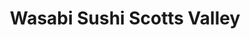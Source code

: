 ---
layout: place
title: Wasabi Sushi Scotts Valley
permalink: /california/scotts-valley/wasabi-sushi-scotts-valley.html
stateAbbr: CA
stateName: California
cityName: Scotts Valley
seo:
  type: restaurant
  links: null
place_id: ChIJb3slnANBjoARCCZefFizCdg
photos:
  - name: >-
      places/ChIJb3slnANBjoARCCZefFizCdg/photos/AeeoHcJwZXz22pBv_m6mLrFkaoms9SyyWgY9GdyuHSRsySKt62pIGMIcXEvg1iGgAXTv2by47FhdsX8a476BELbuJjD-DGUHLEEVRIHkX4tmaxiecPVU6VM_gyC4DWj16xlVULR8zeZjK8IO5f2TtnvAna9Yz7odILJV5K-S1wKasGiFAkMC2V9UW2-Ij4WqH2Ke8t7yZmtA-BNEp9d7F1c6ALoegP4Smo1mqWD7YTJWAkrgnzjQv0GPbdY4bqKphqRNlqrhd8DnUmI8rE7CZh05gzz6uK0kBxWZxSwtV2RsgtAIfTe15U34o39Nc6MlgKvGNrVvuyC7snT-qYDRGq-kHsaZcXWA31swBXgwv5fsdpPqeJU3LeNBVKFhWsRbUlnsHvMAvnlLmjC2W4kPcnqkymUK2cfAE1301k4zHQ_shr9_7w
    widthPx: 4000
    heightPx: 2252
    authorAttributions:
      - displayName: Amir Ahmed Asif
        uri: https://maps.google.com/maps/contrib/117597793051200825990
        photoUri: >-
          https://lh3.googleusercontent.com/a-/ALV-UjVDD6LrYHpMQShFZTwm1zdKw01hDzWn_VvckpRf0adeiPr0f4rFow=s100-p-k-no-mo
    flagContentUri: >-
      https://www.google.com/local/imagery/report/?cb_client=maps_api_places.places_api&image_key=!1e10!2sCIHM0ogKEICAgIDTq43tIQ&hl=en-US
    googleMapsUri: >-
      https://www.google.com/maps/place//data=!3m4!1e2!3m2!1sCIHM0ogKEICAgIDTq43tIQ!2e10!4m2!3m1!1s0x808e41039c257b6f:0xd809b3587c5e2608
  - name: >-
      places/ChIJb3slnANBjoARCCZefFizCdg/photos/AeeoHcLjBz0Y-94IXjOzoBN66SqZiy4tNiKQqXvg3IYrKEUYnnoJTWHnJ36pdmjk8qn4jOYWKckJobR6Hctc9MJ7cBOlOVOMK3e9hA0EjNQeph2GideQKaoqat8CYL0a42HdiE4P2xyhhhNI-olGhjSbcf_STVnS3Z8Zh1uc47KFB8HohkmOSor81R_tg2cO4TLOZ81WYsuWH-jSpT8Pv_zYicHN-PMeqKg7C_EKmjKJYNy1mvld-RSZIybKGNle9vaWYHHXcg6Idl8-Vh_mjOEecP4MY4QfMORqGrR8kf4x9pOV-Q
    widthPx: 720
    heightPx: 480
    authorAttributions:
      - displayName: Wasabi Sushi Scotts Valley
        uri: https://maps.google.com/maps/contrib/104586047751777066027
        photoUri: >-
          https://lh3.googleusercontent.com/a-/ALV-UjUyw4IihA2qxOpU9TQIK0u0VQFulv2Fb0rfYJ8Ipfc_KaM4noHu=s100-p-k-no-mo
    flagContentUri: >-
      https://www.google.com/local/imagery/report/?cb_client=maps_api_places.places_api&image_key=!1e10!2sAF1QipPbFj3K09mzpETC51wRBBGzr6fVHYbueXXdTEso&hl=en-US
    googleMapsUri: >-
      https://www.google.com/maps/place//data=!3m4!1e2!3m2!1sAF1QipPbFj3K09mzpETC51wRBBGzr6fVHYbueXXdTEso!2e10!4m2!3m1!1s0x808e41039c257b6f:0xd809b3587c5e2608
  - name: >-
      places/ChIJb3slnANBjoARCCZefFizCdg/photos/AeeoHcJELGpAKUR7_z6ocQ1_KBUxJy1nEwWBdoID6Ykw2D8Phnt1FvPJg6W0p1YibTWaQH-S-Sov_dbJ-w9a7g5stytDVru5MgK2fanbNzPx9ES5AcUhQrJYhvAFneAG47nnzAtmEzuvZv7iGw__bEIY5IbSVz4Q2F44QEG5-SjMsDGGGok2-1Bv2H5iSjE78ghocFJv3uor1sSj7OKBVnvnX5S24iFDedXHusqpR7VIQGtv4WFCK164dqKVo3B2n1O1u5khaVKMLMzX9RJDFJu4baRNneWfY111A98U8rN6vbjA4IIhSA5Cimx5IYbdcc3dQ5xiYvRuIN92fLoPtlurTbDMsLHmZdozj7z7RuCnwHbyuFDO8SwHY-DMQv6juofsiCedV7gqrnITq5S-jppg--dgxEr6zsq-ykA1BqGr-736iR5G
    widthPx: 4032
    heightPx: 3024
    authorAttributions:
      - displayName: Peiming Zhang
        uri: https://maps.google.com/maps/contrib/103832957270909398005
        photoUri: >-
          https://lh3.googleusercontent.com/a-/ALV-UjU1bhvggQpAfWQhePS4Ls0luvb3I6zlnFxu3tOvEDMHuVtiRZ71zA=s100-p-k-no-mo
    flagContentUri: >-
      https://www.google.com/local/imagery/report/?cb_client=maps_api_places.places_api&image_key=!1e10!2sCIHM0ogKEICAgICHuNmVmwE&hl=en-US
    googleMapsUri: >-
      https://www.google.com/maps/place//data=!3m4!1e2!3m2!1sCIHM0ogKEICAgICHuNmVmwE!2e10!4m2!3m1!1s0x808e41039c257b6f:0xd809b3587c5e2608
  - name: >-
      places/ChIJb3slnANBjoARCCZefFizCdg/photos/AeeoHcJox1oT-W7RAObFC9zHCI-bsZZXwgoeT2d75_L1Aawc03k0yQ96PEECWnT37B8a-r39jnwV1sd0CSmBKqDbas2o6wRO_QC5YoRXXZ4apr1YeonYbiYHaVliI339RMOlwd0IU8C77fT3hjDcSDxWUO-98aF7Zbot_kZFLIXmX3d5OJAWEzjsB1HyfWm36NV4xFA00ECVXZR9JOr10kPD_9kWcYdd-DFpm5joASKlKcj8lrIVAP-7b3-A7FEuPS93Ysf4IZLLriulJKoDkrX8s_3ASEl_OtW-NvG7cptc2xOZClJkaT6-jt5QdWoLppp-QsTXPBYkBmOS3zLp84zSlfq8dWif1RrZIIlCQNIuoWDj2efD3CvIzD65yAUiRT2FtJY_0xpe4sAx1lpsdviSh5lboxNOGmuOw4xfBu_FUexbWA
    widthPx: 4032
    heightPx: 3024
    authorAttributions:
      - displayName: Eli Cadelina
        uri: https://maps.google.com/maps/contrib/101003276478187261827
        photoUri: >-
          https://lh3.googleusercontent.com/a-/ALV-UjVzsVh1s6aZYRAdsB6wweFt82KUpnxw38nNCvX5n5s00OSPAQZN=s100-p-k-no-mo
    flagContentUri: >-
      https://www.google.com/local/imagery/report/?cb_client=maps_api_places.places_api&image_key=!1e10!2sCIHM0ogKEICAgICx7vbHIg&hl=en-US
    googleMapsUri: >-
      https://www.google.com/maps/place//data=!3m4!1e2!3m2!1sCIHM0ogKEICAgICx7vbHIg!2e10!4m2!3m1!1s0x808e41039c257b6f:0xd809b3587c5e2608
  - name: >-
      places/ChIJb3slnANBjoARCCZefFizCdg/photos/AeeoHcKq0WKT98PIQsiZdLN11APtzRpsVKe7SEHqeJ__peU8N711AYqJgBvyLp3C8YSEDBhxLiRnlZcVxB6HzXA-OzixWFf-l2T6iCUDZD2zG5N6tN6-OC4_LbF5s-Xbyl_w-An5Rn3ogewvouJo9xid6yEmzixz8RmTdugD4dqDtOjukYl9R35dC64tIoJ_q-QgnQ_9Zh0Ft6AepV_ODYSgQCk7LzhbtZAkYmut56643Kkh1zbxYrPvVdP5rS6Md9L2ioMGxu5nxGx0TFOlCMuO915VDp7qk6LgBS8FS5jHrkfjyiDv6eRAk7BWfvaEw0jgnyRw_j36P6SPWgzr1iS4MADmni9pehtzZd2tr9gwg6yAfuo0s4vNQDoMhW9zJlLkYngsN1j6jKCDCpLqBvaDw1_ENs7UvP4jQCfoPGdLllUZE2Q
    widthPx: 4032
    heightPx: 3024
    authorAttributions:
      - displayName: christina howe
        uri: https://maps.google.com/maps/contrib/107509383548946440141
        photoUri: >-
          https://lh3.googleusercontent.com/a/ACg8ocJqMrRAWsIlODl6nfEoQ86BwcB_v-dBBSwR9B-CmRNMFPHiwg=s100-p-k-no-mo
    flagContentUri: >-
      https://www.google.com/local/imagery/report/?cb_client=maps_api_places.places_api&image_key=!1e10!2sCIHM0ogKEICAgIDFlZu5jAE&hl=en-US
    googleMapsUri: >-
      https://www.google.com/maps/place//data=!3m4!1e2!3m2!1sCIHM0ogKEICAgIDFlZu5jAE!2e10!4m2!3m1!1s0x808e41039c257b6f:0xd809b3587c5e2608
  - name: >-
      places/ChIJb3slnANBjoARCCZefFizCdg/photos/AeeoHcLyCrZ_2ikxLpX1O9ANArQqV7F4M4RH24Uj3OadOY5SJ_7lZLx6DC4rgNicelwCX1k22i_a33rVNe_2X8UlYjYUva4lAzCQfQQAlBzBhyfpbBe8fq3tJ2grTIGjLZ93_Vc2XymBQqf-bz9h6pA5hE-h4bDhczh82gWFmNNChNzgWuUFpVuJ_NnvSL7IhstFfW5dQslFUuaueDXhKYNKi8KEawjpLZF1Gh-ZEdct3jTtYyCoium--VUoEtIkuavSxzU9YTvK9Q_DuK_WObxVG4Zq6RpVp8jiYWzEyjzkDePT-45HoTGqvjlOpvnPuXHA-GuhPJGWazRoLPE8riyhzwQhML9DdVK280Gi5wt5CI1p2tKvVX78JsgwK3748CvjdVdnqBOtI0obgBGRjdlXr-XsnhVwuUflYV5upr6WmMCJzOoa
    widthPx: 2252
    heightPx: 4000
    authorAttributions:
      - displayName: Amir Ahmed Asif
        uri: https://maps.google.com/maps/contrib/117597793051200825990
        photoUri: >-
          https://lh3.googleusercontent.com/a-/ALV-UjVDD6LrYHpMQShFZTwm1zdKw01hDzWn_VvckpRf0adeiPr0f4rFow=s100-p-k-no-mo
    flagContentUri: >-
      https://www.google.com/local/imagery/report/?cb_client=maps_api_places.places_api&image_key=!1e10!2sCIHM0ogKEICAgIDTq82EqgE&hl=en-US
    googleMapsUri: >-
      https://www.google.com/maps/place//data=!3m4!1e2!3m2!1sCIHM0ogKEICAgIDTq82EqgE!2e10!4m2!3m1!1s0x808e41039c257b6f:0xd809b3587c5e2608
  - name: >-
      places/ChIJb3slnANBjoARCCZefFizCdg/photos/AeeoHcKvGnUANEyiwH-sVk_JBH6_0SMDw9iRkFCRnSvBEXo670S50IgeR35j2y4i3kyQlefWvxe4BV9PSgPEPXvwQSNkzhExPtXa_zkGDbBnzgsMiMdEM8ry-O5Jan8J8X94Y39CHYUSehbDegJ7c4HdaXpvCHMZcc9QR7wF0VnJsPXPRV_GOMUlhcjP5JRbzvO1Olz7AXysrWfE9siFotRFyPU1VggzTX8haDJJUHej_whtS7UKZn09vgiLZcXER2yL9oIC5X3hQj0aNFPUzR1vLhWKqgxPsH-14fYE2TW_oVFzMMr-RRlHRryywr7vygEnKwDh7ahqNE0u2O-VAdgih_UoS-B3E5YXQ8n35Nf6udMpS99nwkpf0dYGBMHsKwqX2BxokV1cJzT_tTy1PHeV1rWUecXMGZ7gxb8iFzqftYs
    widthPx: 3023
    heightPx: 3023
    authorAttributions:
      - displayName: Zane Gregorian
        uri: https://maps.google.com/maps/contrib/117253256529424057889
        photoUri: >-
          https://lh3.googleusercontent.com/a/ACg8ocKTcW99TaknKVrkT46Zlg2MV86oQftm9I21WrnYbUvAJgYAPQ=s100-p-k-no-mo
    flagContentUri: >-
      https://www.google.com/local/imagery/report/?cb_client=maps_api_places.places_api&image_key=!1e10!2sCIHM0ogKEICAgIDz_erIBA&hl=en-US
    googleMapsUri: >-
      https://www.google.com/maps/place//data=!3m4!1e2!3m2!1sCIHM0ogKEICAgIDz_erIBA!2e10!4m2!3m1!1s0x808e41039c257b6f:0xd809b3587c5e2608
  - name: >-
      places/ChIJb3slnANBjoARCCZefFizCdg/photos/AeeoHcK-pQfe2QITu1iSxJ9nJOiBwMpsLpxbU7YvHmV5oR-UMYdHy7EpWgxtwukBAehxhKmF0Nuq-6xJ8ZepCgYAw52yupqulWzO_Kq8rXesHFqRQ5Ogt9Da_1oBipA1tLp6nUXH90AIeSFHWRqmmLMBbLXTD_zQVf2c3Im-wRjbsK0weBRuC-E3cRWZzfzLs0fxMK4ihPm6O9c4c_BL_FiDLKLm_1S9jXvwBPVH4J_EUWpvqy9DLJSdZtdGGVbx_q60KdEGYTuRzpwQ8e39Kq5r-Xj2KKRwmC2a5A-LjVP79Td9FY7gSYpuPkQU9JEKXt6sqj8pt6o0JaSJi2Rimr9s3yN4MgraiDN79flcyfrKugezIIsYX7LCyOBtdxN82ce3FwwLLI24XzCB4r7qj0Seh20t5jFnF5G8oq1TvkLWlaUyBA
    widthPx: 2252
    heightPx: 4000
    authorAttributions:
      - displayName: Amir Ahmed Asif
        uri: https://maps.google.com/maps/contrib/117597793051200825990
        photoUri: >-
          https://lh3.googleusercontent.com/a-/ALV-UjVDD6LrYHpMQShFZTwm1zdKw01hDzWn_VvckpRf0adeiPr0f4rFow=s100-p-k-no-mo
    flagContentUri: >-
      https://www.google.com/local/imagery/report/?cb_client=maps_api_places.places_api&image_key=!1e10!2sCIHM0ogKEICAgIDTq43LWw&hl=en-US
    googleMapsUri: >-
      https://www.google.com/maps/place//data=!3m4!1e2!3m2!1sCIHM0ogKEICAgIDTq43LWw!2e10!4m2!3m1!1s0x808e41039c257b6f:0xd809b3587c5e2608
  - name: >-
      places/ChIJb3slnANBjoARCCZefFizCdg/photos/AeeoHcLhok7Hyl_YXiFLBVZ2Du_cC-vYHKSPm-YiXTbAbHpbgaangjIBebpXaFupfjFiAb-HXwEGbULtmeSN6Imcmn8B3FDLGntDe-p__r4uwkM60rvNYTHG7Fo95_QkdeXK62ZM27oFcAIv2c9dDR_BVvfjJzc1tvfhApnXqsqDc3ddAtWAzwBfzJw5XZXOnf9LvX78PoKri2oeKCYj1TbBvB26fXUXFo535RsPV3qcy1wYu9Pn5_Y-o-s8jmOQSoyvD-axzqtsrPyg6hx5q8aPhPjM_2KStGPlepWzsXc1YCjDqq_VHS5Piz04Q2cYZt6DTHPQE41mwUkiX7ePinpm6sOBBBZpumIw3C6iJlC3RQGaTBoy0JptpnKbXX3Zw88sw7WK5RHY-eYDuyn1L-Nw1L0YcIlDDYoy-eEKiCcE-vzpDEex
    widthPx: 3024
    heightPx: 4032
    authorAttributions:
      - displayName: christina howe
        uri: https://maps.google.com/maps/contrib/107509383548946440141
        photoUri: >-
          https://lh3.googleusercontent.com/a/ACg8ocJqMrRAWsIlODl6nfEoQ86BwcB_v-dBBSwR9B-CmRNMFPHiwg=s100-p-k-no-mo
    flagContentUri: >-
      https://www.google.com/local/imagery/report/?cb_client=maps_api_places.places_api&image_key=!1e10!2sCIHM0ogKEICAgIDZrPiUkwE&hl=en-US
    googleMapsUri: >-
      https://www.google.com/maps/place//data=!3m4!1e2!3m2!1sCIHM0ogKEICAgIDZrPiUkwE!2e10!4m2!3m1!1s0x808e41039c257b6f:0xd809b3587c5e2608
  - name: >-
      places/ChIJb3slnANBjoARCCZefFizCdg/photos/AeeoHcKXQUI0LrNXhg6ryiNLGhmiY2Kh8aWhFGtN8HTRVjO6k9uIoUWe5iw6egAnQDUbFJ8TMpXsRHa1luD21Gb1toFPGTuoBP6s3HPzb_KCWIS7Qn6yB6Eg6epztSMT4Fk5m6m8-nwCTMs_3OZffXOYHnDPW-ElhdNLnkGKXLCEZZrgTQXvY3dvmvRUDV6U9PXSHNKvobT7DV2ahEn72D5UxKqxmRVRm56JvLHhxjzuoK4A94GLNXFdZjcsHyvhaEIoAalsovMgqdui8f3Jw03HzLJObKPaIVuv_Sg15cYug4mx_ob9hv3gzGUjUJWUSnWNBTUI9bhOGuYsmaLViv1P-ZB9-fTnBjwofav8nsED-bJYgvXqI14kdga3-TTT13ztT7N_DL-POiLAJAcHHW6-rm6hCPJoBFnZSWt4qkzIxiA0lRBM
    widthPx: 3024
    heightPx: 4032
    authorAttributions:
      - displayName: caity mcginley
        uri: https://maps.google.com/maps/contrib/107640251426623729080
        photoUri: >-
          https://lh3.googleusercontent.com/a-/ALV-UjVwivFTM_Qr_Uwi9SEIZMCjC_zgaq0G2L1S9olDG04N4r-nLozJcg=s100-p-k-no-mo
    flagContentUri: >-
      https://www.google.com/local/imagery/report/?cb_client=maps_api_places.places_api&image_key=!1e10!2sCIHM0ogKEICAgIDHuv3tigE&hl=en-US
    googleMapsUri: >-
      https://www.google.com/maps/place//data=!3m4!1e2!3m2!1sCIHM0ogKEICAgIDHuv3tigE!2e10!4m2!3m1!1s0x808e41039c257b6f:0xd809b3587c5e2608
address: 11 Camp Evers Ln, Scotts Valley, CA 95066, USA
street: 11 Camp Evers Ln
city: Scotts Valley
state: CA
zip: '95066'
country: USA
neighborhood: null
latitude: '37.044439'
longitude: '-122.024914'
accessibility_options:
  wheelchairAccessibleParking: true
  wheelchairAccessibleEntrance: true
  wheelchairAccessibleRestroom: true
  wheelchairAccessibleSeating: true
business_status: CLOSED_TEMPORARILY
name: Wasabi Sushi Scotts Valley
google_maps_links:
  directionsUri: >-
    https://www.google.com/maps/dir//''/data=!4m7!4m6!1m1!4e2!1m2!1m1!1s0x808e41039c257b6f:0xd809b3587c5e2608!3e0
  placeUri: https://maps.google.com/?cid=15567170779607868936
  writeAReviewUri: >-
    https://www.google.com/maps/place//data=!4m3!3m2!1s0x808e41039c257b6f:0xd809b3587c5e2608!12e1
  reviewsUri: >-
    https://www.google.com/maps/place//data=!4m4!3m3!1s0x808e41039c257b6f:0xd809b3587c5e2608!9m1!1b1
  photosUri: >-
    https://www.google.com/maps/place//data=!4m3!3m2!1s0x808e41039c257b6f:0xd809b3587c5e2608!10e5
primary_type: Japanese Restaurant
opening_hours:
  regular: null
  current: null
secondary_opening_hours:
  regular:
    weekdayDescriptions: null
    type: null
  current:
    weekdayDescriptions: null
    type: null
phone: null
price_level: null
price_range: null
rating: null
rating_count: 0
website: null
description: >-
  Discover Wasabi Sushi in Scotts Valley, CA$$$Wasabi Sushi Scotts Valley in
  Scotts Valley, CA, offers a relaxed atmosphere for enjoying authentic Japanese
  flavors, featuring an all-you-can-eat option that appeals to sushi
  enthusiasts. This spot highlights fresh menu items like poke and a variety of
  sushi rolls, making it a go-to choice for those seeking Japanese places near
  me. With thoughtful accessibility features such as wheelchair-friendly parking
  and entrances, it ensures a welcoming experience for all visitors. The
  restaurant's focus on light, seasonal dishes adds to its charm, providing a
  casual dining option that stands out among local sushi restaurants.
generative_summary: >-
  Discover Wasabi Sushi in Scotts Valley, CA$$$Wasabi Sushi Scotts Valley in
  Scotts Valley, CA, offers a relaxed atmosphere for enjoying authentic Japanese
  flavors, featuring an all-you-can-eat option that appeals to sushi
  enthusiasts. This spot highlights fresh menu items like poke and a variety of
  sushi rolls, making it a go-to choice for those seeking Japanese places near
  me. With thoughtful accessibility features such as wheelchair-friendly parking
  and entrances, it ensures a welcoming experience for all visitors. The
  restaurant's focus on light, seasonal dishes adds to its charm, providing a
  casual dining option that stands out among local sushi restaurants.
generative_disclosure: Summarized by AI using the Grok-3-Mini model.
reviews: null
review_summary: >-
  What Customers Are Saying$$$Visitors often rave about the tasty
  all-you-can-eat deals at this Japanese eatery, highlighting favorites like
  fresh sushi rolls and flavorful appetizers that keep things exciting. Folks
  appreciate the friendly service that makes every meal feel effortless and
  enjoyable, adding to the overall positive vibe. Many note the light and
  seasonal flavors in the food, which bring a refreshing twist to classic dishes
  and leave diners feeling satisfied. While some mention it's a solid spot for
  groups looking for variety, the consensus leans toward it being a reliable
  choice for anyone craving top-rated sushi nearby, blending fun with great
  taste in a welcoming setting.
review_disclosure: Summarized by AI using the Grok-3-Mini model.
parking_options: null
payment_options: null
allow_dogs: null
curbside_pickup: null
delivery: null
dine_in: null
good_for_children: null
good_for_groups: null
good_for_sports: null
live_music: null
menu_for_children: null
outdoor_seating: null
reservable: null
restroom: null
serves_beer: null
serves_breakfast: null
serves_brunch: null
serves_cocktails: null
serves_coffee: null
serves_dinner: null
serves_dessert: null
serves_lunch: null
serves_vegetarian_food: null
serves_wine: null
takeout: null
update_category: pro
places_description: null

---